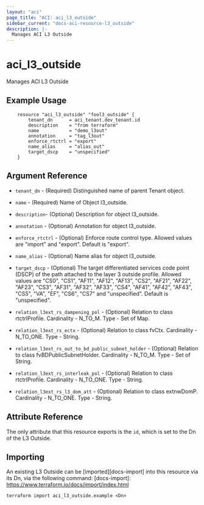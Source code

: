 ```yaml
---
layout: "aci"
page_title: "ACI: aci_l3_outside"
sidebar_current: "docs-aci-resource-l3_outside"
description: |-
  Manages ACI L3 Outside
---
```


# aci_l3_outside

Manages ACI L3 Outside

## Example Usage

```hcl
	resource "aci_l3_outside" "fool3_outside" {
		tenant_dn      = aci_tenant.dev_tenant.id
		description    = "from terraform"
		name           = "demo_l3out"
		annotation     = "tag_l3out"
		enforce_rtctrl = "export"
		name_alias     = "alias_out"
		target_dscp    = "unspecified"
	}
```

## Argument Reference

- `tenant_dn` - (Required) Distinguished name of parent Tenant object.
- `name` - (Required) Name of Object l3_outside.
- `description`- (Optional) Description for object l3_outside.
- `annotation` - (Optional) Annotation for object l3_outside.
- `enforce_rtctrl` - (Optional) Enforce route control type. Allowed values are "import" and "export". Default is "export".
- `name_alias` - (Optional) Name alias for object l3_outside.
- `target_dscp` - (Optional) The target differentiated services code point (DSCP) of the path attached to the layer 3 outside profile. Allowed values are "CS0", "CS1", "AF11", "AF12", "AF13", "CS2", "AF21", "AF22", "AF23", "CS3", "AF31", "AF32", "AF33", "CS4", "AF41", "AF42", "AF43", "CS5", "VA", "EF", "CS6", "CS7" and "unspecified". Default is "unspecified".

- `relation_l3ext_rs_dampening_pol` - (Optional) Relation to class rtctrlProfile. Cardinality - N_TO_M. Type - Set of Map.
- `relation_l3ext_rs_ectx` - (Optional) Relation to class fvCtx. Cardinality - N_TO_ONE. Type - String.
- `relation_l3ext_rs_out_to_bd_public_subnet_holder` - (Optional) Relation to class fvBDPublicSubnetHolder. Cardinality - N_TO_M. Type - Set of String.
- `relation_l3ext_rs_interleak_pol` - (Optional) Relation to class rtctrlProfile. Cardinality - N_TO_ONE. Type - String.
- `relation_l3ext_rs_l3_dom_att` - (Optional) Relation to class extnwDomP. Cardinality - N_TO_ONE. Type - String.

## Attribute Reference

The only attribute that this resource exports is the `id`, which is set to the
Dn of the L3 Outside.

## Importing

An existing L3 Outside can be [imported][docs-import] into this resource via its Dn, via the following command:
[docs-import]: https://www.terraform.io/docs/import/index.html

```
terraform import aci_l3_outside.example <Dn>
```
